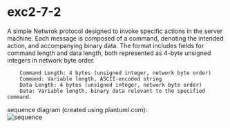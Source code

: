 # exc2-7-2  
A simple Netwrok protocol designed to invoke specific actions in the server machine. Each message is composed of a command, denoting the intended action, and accompanying binary data. The format includes fields for command length and data length, both represented as 4-byte unsigned integers in network byte order.  

        Command Length: 4 bytes (unsigned integer, network byte order)  
        Command: Variable length, ASCII-encoded string  
        Data Length: 4 bytes (unsigned integer, network byte order)  
        Data: Variable length, binary data relevant to the specified command.  

sequence diagram (created using plantuml.com):   
![sequence](https://github.com/EniacARC/exc2-7-2/assets/94797541/9c0cdc9e-ebea-4e33-a215-cdf3ab5dbdb8)


